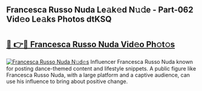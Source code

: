 ## Francesca Russo Nuda Le𝚊k𝚎d N𝚞𝚍e - Part-062 Vid𝚎o Le𝚊ks Photos dtKSQ

# <h2><a href="http://fbd9pu1.evod.top/?m=Francesca+Russo+Nuda">🔗 👉🔴 Francesca Russo Nuda Vid𝚎o Ph𝚘t𝚘s</a></h2>

[![Francesca Russo Nuda N𝚞d𝚎s](https://i.imgur.com/8V9OHl7.gif)](http://fbd9pu1.evod.top/?m=Francesca+Russo+Nuda)
Influencer Francesca Russo Nuda known for posting dance-themed content and lifestyle snippets. A public figure like Francesca Russo Nuda, with a large platform and a captive audience, can use his influence to bring about positive change. 
